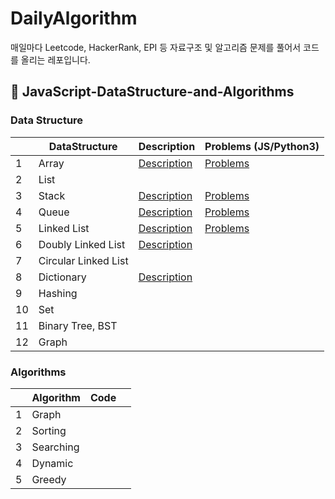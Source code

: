 # DailyAlgorithm
매일마다 Leetcode, HackerRank, EPI 등 자료구조 및 알고리즘 문제를 풀어서 코드를 올리는 레포입니다.

## 🌟 JavaScript-DataStructure-and-Algorithms

### Data Structure
|   | DataStructure  |  Description  | Problems (JS/Python3)  |
|---|---|---|---|
| 1  | Array  | [Description](https://github.com/DeveloperCookie/DailyAlgorithm/tree/master/Array)  | [Problems](https://github.com/DeveloperCookie/DailyAlgorithm/issues?q=is%3Aissue+is%3Aclosed+label%3AArray) |
| 2  | List  |   |   |
| 3  | Stack  | [Description](https://github.com/DeveloperCookie/DailyAlgorithm/tree/master/Stack)  | [Problems](https://github.com/DeveloperCookie/DailyAlgorithm/issues?q=is%3Aissue+is%3Aclosed+label%3AStack)  |
| 4  | Queue  | [Description](https://github.com/DeveloperCookie/DailyAlgorithm/tree/master/Queue)  | [Problems](https://github.com/DeveloperCookie/DailyAlgorithm/issues?q=is%3Aissue+is%3Aclosed+label%3AQueue)  |
| 5  | Linked List  | [Description](https://github.com/DeveloperCookie/DailyAlgorithm/blob/master/Linked%20List/README.md)  | [Problems](https://github.com/DeveloperCookie/DailyAlgorithm/issues?q=is%3Aissue+is%3Aclosed+label%3A%22Linked+List%22)  |
| 6  | Doubly Linked List  | [Description](https://github.com/DeveloperCookie/DailyAlgorithm/tree/master/Doubly%20Linked%20List)  |   |
| 7  | Circular Linked List  |   |   |
| 8  | Dictionary  | [Description](https://github.com/DeveloperCookie/DailyAlgorithm/tree/master/Dictionary)  |   |
| 9 | Hashing  |   |   |
| 10  | Set  |   |   |
| 11  | Binary Tree, BST  |   |   |
| 12  | Graph  |   |   |

### Algorithms
|   | Algorithm  |  Code  |   |
|---|---|---|---|
| 1  | Graph  |   |   |
| 2  | Sorting  |   |   |
| 3  | Searching  |   |   |
| 4  | Dynamic  |   |   |
| 5  | Greedy  |   |   |
